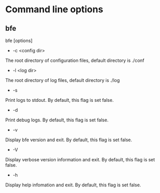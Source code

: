 # Command line options

## bfe

bfe [options]

* -c &#60;config dir&#62;

The root directory of configuration files, default directory is ./conf

* -l &#60;log dir&#62;

The root directory of log files, default directory is ./log

* -s

Print logs to stdout. By default, this flag is set false.

* -d

Print debug logs. By default, this flag is set false.

* -v

Display bfe version and exit. By default, this flag is set false.

* -V

Display verbose version information and exit. By default, this flag is set false.

* -h

Display help infomation and exit. By default, this flag is set false.
